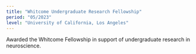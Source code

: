 ```yaml
---
title: "Whitcome Undergraduate Research Fellowship"
period: "05/2023"
level: "University of California, Los Angeles"
---
```

Awarded the Whitcome Fellowship in support of undergraduate research in neuroscience.
